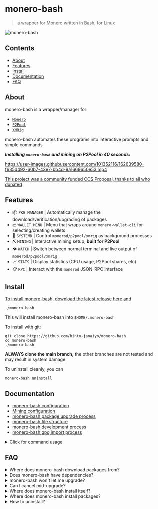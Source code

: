 # monero-bash
>a wrapper for Monero written in Bash, for Linux

![monero-bash](https://user-images.githubusercontent.com/101352116/179381901-f47ea0ba-5740-4bfa-9cd6-52798de48eb0.png)

## Contents
* [About](#About)
* [Features](#Features)
* [Install](#Install)
* [Documentation](#Documentation)
* [FAQ](#FAQ)

## About
monero-bash is a wrapper/manager for:

* [`Monero`](https://github.com/monero-project/monero)
* [`P2Pool`](https://github.com/SChernykh/p2pool)
* [`XMRig`](https://github.com/xmrig/xmrig)

monero-bash automates these programs into interactive prompts and simple commands

***Installing `monero-bash` and mining on P2Pool in 40 seconds:***

https://user-images.githubusercontent.com/101352116/162639580-f635d492-60b7-43e7-bb4d-9a1669650e53.mp4

[This project was a community funded CCS Proposal, thanks to all who donated](https://ccs.getmonero.org/proposals/monero-bash.html)

## Features
* 📦 `PKG MANAGER` | Automatically manage the download/verification/upgrading of packages
* 💵 `WALLET MENU` | Menu that wraps around `monero-wallet-cli` for selecting/creating wallets
* 👺 `SYSTEMD`     | Control `monerod/p2pool/xmrig` as background processes
* ⛏️  `MINING`      | Interactive mining setup, **built for P2Pool**
* 👁️  `WATCH`       | Switch between normal terminal and live output of `monerod/p2pool/xmrig`
* 📈 `STATS`       | Display statistics (CPU usage, P2Pool shares, etc)
* 📋 `RPC`         | Interact with the `monerod` JSON-RPC interface

## Install
[To install monero-bash, download the latest release here and](https://github.com/hinto-janaiyo/monero-bash/releases/latest)
```
./monero-bash
```
This will install monero-bash into `$HOME/.monero-bash`

To install with git:
```
git clone https://github.com/hinto-janaiyo/monero-bash
cd monero-bash
./monero-bash
```
**ALWAYS clone the main branch,** the other branches are not tested and may result in system damage

To uninstall cleanly, you can 
```
monero-bash uninstall
```

## Documentation
* [monero-bash configuration](https://github.com/hinto-janaiyo/monero-bash/blob/main/docs/guide.md)
* [Mining configuration](https://github.com/hinto-janaiyo/monero-bash/blob/main/docs/p2pool.md)
* [monero-bash package upgrade process](https://github.com/hinto-janaiyo/monero-bash/blob/main/docs/upgrade.md)
* [monero-bash file structure](https://github.com/hinto-janaiyo/monero-bash/blob/main/docs/structure.md)
* [monero-bash development process](https://github.com/hinto-janaiyo/monero-bash/blob/main/docs/development.md)
* [monero-bash gpg import process](https://github.com/hinto-janaiyo/monero-bash/blob/main/docs/gpg.md)

<details>
<summary>Click for command usage</summary>

```
monero-bash usage: monero-bash <option> <more options>

monero-bash                              open wallet menu
uninstall                                uninstall ALL OF monero-bash
rpc                                      send a JSON RPC call to monerod

install <all/pkg>                        install <all> or a specific package
install <all/pkg> verbose                print detailed download information
remove  <all/pkg>                        remove <all> or a specific package

update                                   CHECK for updates
upgrade                                  upgrade all packages
upgrade <pkg>                            upgrade a specific package
upgrade <all/pkg> force                  forcefully upgrade packages
upgrade <all/pkg> verbose                print detailed download information
version                                  print installed package versions

config                                   configure MINING settings
start   <all/daemon/xmrig/p2pool>        start process detached (background)
stop    <all/daemon/xmrig/p2pool>        gracefully stop the process
kill    <all/daemon/xmrig/p2pool>        forcefully kill the process
restart <all/daemon/xmrig/p2pool>        restart the process
full    <daemon/xmrig/p2pool>            start the process attached (foreground)
watch   <daemon/xmrig/p2pool>            watch live output of process
edit    <daemon/xmrig/p2pool>            edit systemd service file
reset   <bash/daemon/xmrig/p2pool>       reset your configs/systemd to default

backup                                   encrypt and backup your /wallets/
decrypt                                  decrypt backup.tar.gpg

status                                   print status of all running processes
seed                                     generate random 25-word Monero seed
list                                     list wallets
size                                     show size of monero-bash folders
price                                    fetch price data from cryptocompare.com API
integrity                                check hash integrity of monero-bash

help                                     show this help message
```
</details>

## FAQ
<details>
<summary>Where does monero-bash download packages from?</summary>

---

* monero-bash | [`https://github.com/hinto-janaiyo/monero-bash`](https://github.com/hinto-janaiyo/monero-bash)
* Monero      | [`https://downloads.getmonero.org/cli/linux64`](https://downloads.getmonero.org/cli/linux64)
* P2Pool      | [`https://github.com/SChernykh/p2pool`](https://github.com/SChernykh/p2pool)
* XMRig       | [`https://github.com/xmrig/xmrig`](https://github.com/xmrig/xmrig)

[The latest versions are downloaded using the GitHub API.](https://github.com/hinto-janaiyo/monero-bash/blob/main/src/func/download)

VPN/Tor connections are often rate-limited by the API, if so, monero-bash will find the download link by filtering the HTML of the package's `/releases/latest/` GitHub page.

Hashes for Monero are found here: [`https://www.getmonero.org/downloads/hashes.txt`](https://www.getmonero.org/downloads/hashes.txt)

[Every other package hash is found on its GitHub page.](https://github.com/hinto-janaiyo/monero-bash/blob/main/src/func/verify)

---

</details>

<details>
<summary>Does monero-bash have dependencies?</summary>

---

**No**

If you have a mainstream Linux distro (Ubuntu, Debian, Mint, Arch, Fedora) you already have everything needed:

* Bash
* wget/curl
* systemd
* GNU coreutils

---
</details>

<details>
<summary>monero-bash won't let me upgrade?</summary>

---

```
monero-bash upgrade <package> --force
```
Will forcefully upgrade, even if up to date

OR

```
monero-bash remove <package> &&
monero-bash install <package>
```

---
</details>

<details>
<summary>Can I cancel mid-upgrade?</summary>

---

**Yes**

monero-bash uses temporary folders until it's ready to swap binaries:
```
/tmp/monero-bash.XXXXXXXXX
```

If you cancel ***RIGHT*** as the package is being upgraded, monero-bash will swap back the old version, and clean up temporary files.

If you cancel ***AFTER*** the package is installed, but before the local state is updated, monero-bash will force update it and clean up.

You can check your current package versions with
```
monero-bash version
```

---

</details>

<details>
<summary>Where does monero-bash install itself?</summary>

---

Installation path:
```
$HOME/.monero-bash
```
PATH symlink:
```
/usr/local/bin/monero-bash
```
systemd files:
```
/etc/systemd/system/monero-bash-$PACKAGE.service
```

---
</details>

<details>
<summary>Where does monero-bash install packages?</summary>

---

```
$HOME/.monero-bash/packages
```

---
</details>

<details>
<summary>How to uninstall?</summary>

---
```
monero-bash uninstall
```
This will delete ALL `monero-bash` files

To manually remove everything:
```
sudo rm -r $HOME/.monero-bash
sudo rm /etc/systemd/system/monero-bash-*
```

Please be careful, remember to move your `/wallets/` before uninstalling!

---
</details>
